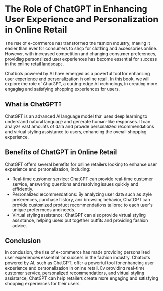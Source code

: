 The Role of ChatGPT in Enhancing User Experience and Personalization in Online Retail
===================================================================================================

The rise of e-commerce has transformed the fashion industry, making it easier than ever for consumers to shop for clothing and accessories online. However, with increased competition and changing consumer preferences, providing personalized user experiences has become essential for success in the online retail landscape.

Chatbots powered by AI have emerged as a powerful tool for enhancing user experience and personalization in online retail. In this book, we will explore the role of ChatGPT, a cutting-edge AI technology, in creating more engaging and satisfying shopping experiences for users.

What is ChatGPT?
----------------

ChatGPT is an advanced AI language model that uses deep learning to understand natural language and generate human-like responses. It can analyze vast amounts of data and provide personalized recommendations and virtual styling assistance to users, enhancing the overall shopping experience.

Benefits of ChatGPT in Online Retail
------------------------------------

ChatGPT offers several benefits for online retailers looking to enhance user experience and personalization, including:

* Real-time customer service: ChatGPT can provide real-time customer service, answering questions and resolving issues quickly and efficiently.
* Personalized recommendations: By analyzing user data such as style preferences, purchase history, and browsing behavior, ChatGPT can provide customized product recommendations tailored to each user's unique preferences and needs.
* Virtual styling assistance: ChatGPT can also provide virtual styling assistance, helping users put together outfits and providing fashion advice.

Conclusion
----------

In conclusion, the rise of e-commerce has made providing personalized user experiences essential for success in the fashion industry. Chatbots powered by AI, such as ChatGPT, offer a powerful tool for enhancing user experience and personalization in online retail. By providing real-time customer service, personalized recommendations, and virtual styling assistance, ChatGPT can help retailers create more engaging and satisfying shopping experiences for their users.
